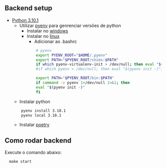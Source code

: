 ## Backend setup

  + [Python 3.10.1](https://python.land/python-tutorial)
    + Utilizar [pyenv](https://github.com/pyenv/pyenv) para genrenciar versões de python
      + Instalar no [windows](https://github.com/pyenv-win/pyenv-win)
      + Instalar no [linux](https://realpython.com/intro-to-pyenv/)
        + Adicionar ao .bashrc
        ```bash
            # pyenv
            export PYENV_ROOT="$HOME/.pyenv"
            export PATH="$PYENV_ROOT/shims:$PATH"
            if which pyenv-virtualenv-init > /dev/null; then eval "$(pyenv virtualenv-init -)"; fi
            #if which pyenv > /dev/null; then eval "$(pyenv init -)"; fi

            export PATH="$PYENV_ROOT/bin:$PATH"
            if command -v pyenv 1>/dev/null 2>&1; then
            eval "$(pyenv init -)"
            fi
        ```
    + Instalar python
    ```bash
        pyenv install 3.10.1
        pyenv local 3.10.1
    ```
    + Instalar [poetry](https://python-poetry.org/docs/master/#installing-with-the-official-installer)
  
## Como rodar backend
Execute o comando abaixo:

      make start